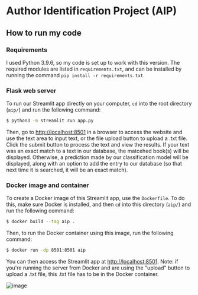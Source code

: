 # Author Identification Project (AIP)

## How to run my code

### Requirements
I used Python 3.9.6, so my code is set up to work with this version.
The required modules are listed in `requirements.txt`, and can be installed by running the command `pip install -r requirements.txt`.

### Flask web server
To run our Streamlit app directly on your computer, `cd` into the root directory (`aip/`) and run the following command: 
```bash
$ python3 -m streamlit run app.py
```
Then, go to [http://localhost:8501](http://localhost:8501/) in a browser to access the website and use the text area to input text, or the file upload button to upload a .txt file. Click the submit button to process the text and view the results. 
If your text was an exact match to a text in our database, the matcehed book(s) will be displayed. Otherwise, a prediction made by our classification model will be displayed, along with an option to add the entry to our database (so that next time it is searched, it will be an exact match).

### Docker image and container
To create a Docker image of this Streamlit app, use the `Dockerfile`. To do this, make sure Docker is installed, and then `cd` into this directory (`aip/`) and run the following command:
```bash
$ docker build --tag aip .   
```
Then, to run the Docker container using this image, run the following command: 
```bash
$ docker run -dp 8501:8501 aip
```
You can then access the Streamlit app at [http://localhost:8501](http://localhost:8501/).
Note: if you're running the server from Docker and are using the "upload" button to upload a .txt file, this .txt file has to be in the Docker container.

![image](https://user-images.githubusercontent.com/45803348/229929185-b503c719-a317-4b7a-b0f5-0a039944cbe4.png)
